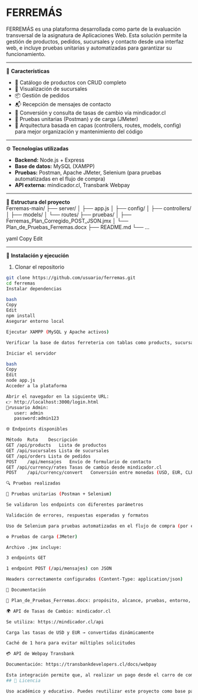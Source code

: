 # FERREMÁS

FERREMÁS es una plataforma desarrollada como parte de la evaluación transversal de la asignatura de Aplicaciones Web. Esta solución permite la gestión de productos, pedidos, sucursales y contacto desde una interfaz web, e incluye pruebas unitarias y automatizadas para garantizar su funcionamiento.  

---

🌟 **Características**  
- 🧾 Catálogo de productos con CRUD completo  
- 🏢 Visualización de sucursales  
- 📦 Gestión de pedidos  
- 📬 Recepción de mensajes de contacto  
- 💱 Conversión y consulta de tasas de cambio vía mindicador.cl  
- 🧪 Pruebas unitarias (Postman) y de carga (JMeter)  
- 🧱 Arquitectura basada en capas (controllers, routes, models, config) para mejor organización y mantenimiento del código  

---

⚙️ **Tecnologías utilizadas**  
- **Backend:** Node.js + Express  
- **Base de datos:** MySQL (XAMPP)  
- **Pruebas:** Postman, Apache JMeter, Selenium (para pruebas automatizadas en el flujo de compra)  
- **API externa:** mindicador.cl, Transbank Webpay  

---

📁 **Estructura del proyecto**  
Ferremas-main/
├── server/
│ ├── app.js
│ ├── config/
│ ├── controllers/
│ ├── models/
│ └── routes/
├── pruebas/
│ ├── Ferremas_Plan_Corregido_POST_JSON.jmx
│ └── Plan_de_Pruebas_Ferremas.docx
├── README.md
└── ...

yaml
Copy
Edit

---

🚀 **Instalación y ejecución**  
1. Clonar el repositorio  
```bash
git clone https://github.com/usuario/ferremas.git
cd ferremas
Instalar dependencias

bash
Copy
Edit
npm install
Asegurar entorno local

Ejecutar XAMPP (MySQL y Apache activos)

Verificar la base de datos ferreteria con tablas como products, sucursales, orders, mensajes

Iniciar el servidor

bash
Copy
Edit
node app.js
Acceder a la plataforma

Abrir el navegador en la siguiente URL:
👉 http://localhost:3000/login.html
🤵‍♂️usuario Admin:
   user: admin
   password:admin123

🌐 Endpoints disponibles

Método	Ruta	Descripción
GET	/api/products	Lista de productos
GET	/api/sucursales	Lista de sucursales
GET	/api/orders	Lista de pedidos
POST	/api/mensajes	Envío de formulario de contacto
GET	/api/currency/rates	Tasas de cambio desde mindicador.cl
POST	/api/currency/convert	Conversión entre monedas (USD, EUR, CLP)

🔍 Pruebas realizadas

🧪 Pruebas unitarias (Postman + Selenium)

Se validaron los endpoints con diferentes parámetros

Validación de errores, respuestas esperadas y formatos

Uso de Selenium para pruebas automatizadas en el flujo de compra (por ejemplo: añadir producto al carrito y simular el pago)

⚙️ Pruebas de carga (JMeter)

Archivo .jmx incluye:

3 endpoints GET

1 endpoint POST (/api/mensajes) con JSON

Headers correctamente configurados (Content-Type: application/json)

📄 Documentación

📑 Plan_de_Pruebas_Ferremas.docx: propósito, alcance, pruebas, entorno, herramientas y análisis de riesgo

🌍 API de Tasas de Cambio: mindicador.cl

Se utiliza: https://mindicador.cl/api

Carga las tasas de USD y EUR → convertidas dinámicamente

Caché de 1 hora para evitar múltiples solicitudes

💳 API de Webpay Transbank

Documentación: https://transbankdevelopers.cl/docs/webpay

Esta integración permite que, al realizar un pago desde el carro de compras, el usuario sea redirigido a la plataforma segura de Webpay para completar la transacción con tarjetas bancarias de manera segura y verificada.
## 📝 Licencia

Uso académico y educativo. Puedes reutilizar este proyecto como base para futuras soluciones de integración backend con pruebas.
